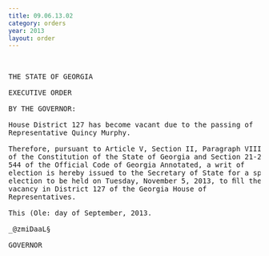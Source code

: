 ```yaml
---
title: 09.06.13.02
category: orders
year: 2013
layout: order
---
```


<pre> 

THE STATE OF GEORGIA

EXECUTIVE ORDER

BY THE GOVERNOR:

House District 127 has become vacant due to the passing of
Representative Quincy Murphy.

Therefore, pursuant to Article V, Section II, Paragraph VIII
of the Constitution of the State of Georgia and Section 21-2-
544 of the Official Code of Georgia Annotated, a writ of
election is hereby issued to the Secretary of State for a special
election to be held on Tuesday, November 5, 2013, to ﬁll the
vacancy in District 127 of the Georgia House of
Representatives.

This (Ole: day of September, 2013.

_@zmiDaaL§

GOVERNOR

</pre>
